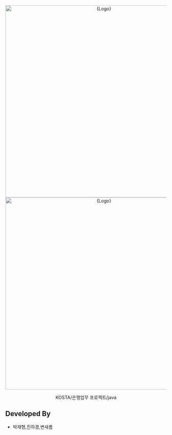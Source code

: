 <div align="center">
    <img width="600" src="src/minispec.png" alt="{Logo}">
    <img width="600" src="src/diagram.png" alt="{Logo}">
    <br />
    <p> KOSTA/은행업무 프로젝트/java </p>
</div>

## Developed By

- 박재형,진하경,변새롬

